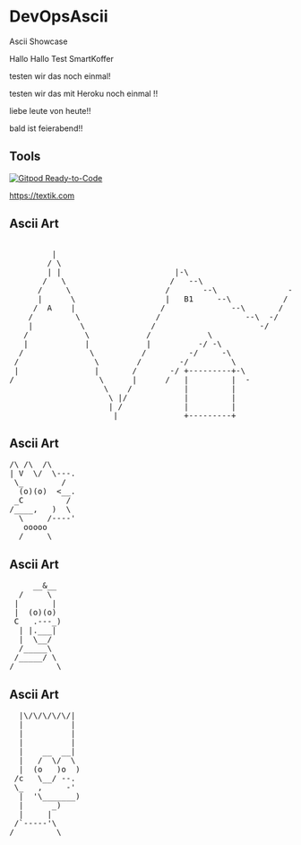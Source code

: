 # DevOpsAscii
Ascii Showcase

Hallo Hallo Test SmartKoffer

testen wir das noch einmal!

testen wir das mit Heroku noch einmal !!

liebe leute von heute!!

bald ist feierabend!!


## Tools
[![Gitpod Ready-to-Code](https://img.shields.io/badge/Gitpod-Ready--to--Code-blue?logo=gitpod)](https://gitpod.io/from-referrer/) 

https://textik.com

## Ascii Art
<pre>
                                                                  |                                  
         |                                                       / \                                 
        / \                                                    -/  |                                 
        | |                        |-\                        /     \                     |          
       /   \                      /   --\                    /       \                   | \         
      /     \                    /       --\               -/   C1   |                   /  \        
      |      \                   |   B1     --\           /           \                 /    \       
     /  A    |                  /              --\       /            |                |     |       
    /         \                /                  --\  -/              \               /  D1  \      
    |          \              /                      -/                 \             /        \     
   /            \            /            \                             |            |          \    
   |            |            |          -/ -\                            \           /           \   
  /              \          /         -/     -\                           \         /             \  
 /                \        /        -/         \                          |        /              |  
 |                |       /       -/ +---------+-\                         \      |                \ 
/                  \      |      /   |         |  -                        |      /                 \
                    \    /           |         |                            \    /                   
                     \ |/            |         |                             \  |                    
                     | /             |         |                             |  /                    
                      |              +---------+                              \|                     
</pre>

## Ascii Art
<pre>
/\ /\  /\      
| V  \/  \---. 
 \_        /   
  (o)(o)  <__. 
 _C         /  
/____,   )  \  
  \     /----' 
   ooooo       
  /     \
</pre>

## Ascii Art
<pre>
     __&__      
  /     \     
 |       |    
 |  (o)(o)    
 C   .---_)   
  | |.___|    
  |  \__/     
  /_____\     
 /_____/ \    
/         \
</pre>

## Ascii Art
<pre>
  |\/\/\/\/\/|
  |          |
  |          |
  |          |
  |    __  __|
  |   /  \/  \
  |  (o   )o  )
 /c   \__/ --.
 \_   ,     -'
  |  '\_______)
  |      _)
  |     |
 /`-----'\
/         \
</pre>